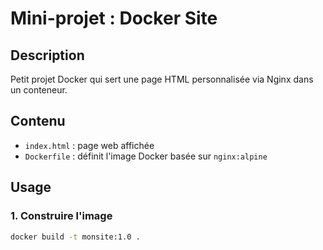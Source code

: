 # Mini-projet : Docker Site

## Description
Petit projet Docker qui sert une page HTML personnalisée via Nginx dans un conteneur.

## Contenu
- `index.html` : page web affichée
- `Dockerfile` : définit l'image Docker basée sur `nginx:alpine`

## Usage

### 1. Construire l'image
```bash
docker build -t monsite:1.0 .
